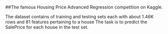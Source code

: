 ##The famous Housing Price Advanced Regression competition on Kaggle.

The dataset contains of training and testing sets each with about 1.46K rows and 81 features pertaining to a house The task is to predict the SalePrice for each house in the test set.
